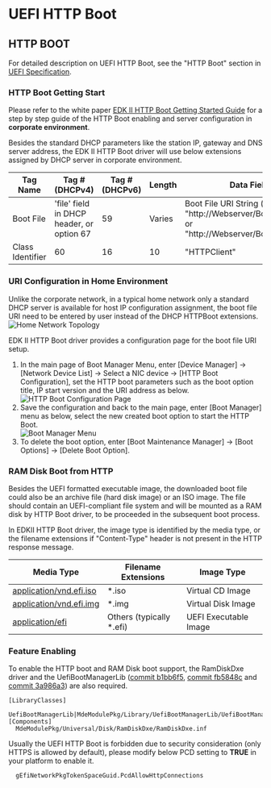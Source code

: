 # **UEFI HTTP Boot**

## HTTP BOOT

For detailed description on UEFI HTTP Boot, see the "HTTP Boot" section in [UEFI Specification](http://www.uefi.org/specifications).

### HTTP Boot Getting Start

Please refer to the white paper [EDK II HTTP Boot Getting Started Guide](https://github.com/tianocore-docs/Docs/raw/master/White_Papers/EDKIIHttpBootGettingStartedGuide_0_8.pdf) for a step by step guide of the HTTP Boot enabling and server configuration in **corporate environment**.

Besides the standard DHCP parameters like the station IP, gateway and DNS server address, the EDK II HTTP Boot driver will use below extensions assigned by DHCP server in corporate environment.

| Tag Name | Tag # (DHCPv4) | Tag # (DHCPv6)| Length | Data Field |
| --- | --- | --- | --- |--- |
| Boot File | 'file' field in DHCP header, or option 67 | 59 | Varies | Boot File URI String (eg. "http://Webserver/Boot/Boot.efi" or "http://Webserver/Boot/Boot.iso") |
| Class Identifier | 60 | 16 | 10 | "HTTPClient" |


### URI Configuration in Home Environment

Unlike the corporate network, in a typical home network only a standard DHCP server is available for host IP configuration assignment, the boot file URI need to be entered by user instead of the DHCP HTTPBoot extensions.
![Home Network Topology](https://github.com/tianocore/tianocore.github.io/wiki/Projects/NetworkPkg/Images/Home.png)

EDK II HTTP Boot driver provides a configuration page for the boot file URI setup.

1. In the main page of Boot Manager Menu, enter [Device Manager] -> [Network Device List] -> Select a NIC device -> [HTTP Boot Configuration], set the HTTP boot parameters such as the boot option title, IP start version and the URI address as below.  
![HTTP Boot Configuration Page](https://github.com/tianocore/tianocore.github.io/wiki/Projects/NetworkPkg/Images/URI_Address.PNG)
2. Save the configuration and back to the main page, enter [Boot Manager] menu as below, select the new created boot option to start the HTTP Boot.  
![Boot Manager Menu](https://github.com/tianocore/tianocore.github.io/wiki/Projects/NetworkPkg/Images/Boot_Option.PNG)
3. To delete the boot option, enter [Boot Maintenance Manager] -> [Boot Options] -> [Delete Boot Option].

### RAM Disk Boot from HTTP

Besides the UEFI formatted executable image, the downloaded boot file could also be an archive file (hard disk image) or an ISO image. The file should contain an UEFI-compliant file system and will be mounted as a RAM disk by HTTP Boot driver, to be proceeded in the subsequent boot process.

In EDKII HTTP Boot driver, the image type is identified by the media type, or the filename extensions if "Content-Type" header is not present in the HTTP response message.

| Media Type | Filename Extensions | Image Type |
|---| --- | --- |
|[application/vnd.efi.iso](http://www.iana.org/assignments/media-types/application/vnd.efi-iso)|*.iso|Virtual CD Image|
|[application/vnd.efi.img](http://www.iana.org/assignments/media-types/application/vnd.efi-img)|*.img|Virtual Disk Image|
|[application/efi](http://www.iana.org/assignments/media-types/application/efi)|Others (typically *.efi)|UEFI Executable Image|

### Feature Enabling
To enable the HTTP boot and RAM Disk boot support, the RamDiskDxe driver and the UefiBootManagerLib ([commit b1bb6f5](https://github.com/tianocore/edk2/commit/b1bb6f5961d82f30046e39e187a80556250f2bd1), [commit fb5848c](https://github.com/tianocore/edk2/commit/fb5848c588688d1e3cd3f175ff888549adddd024) and [commit 3a986a3](https://github.com/tianocore/edk2/commit/3a986a353db249e3ae128d47bff3a13c6e13a037)) are also required.
```
[LibraryClasses]
  UefiBootManagerLib|MdeModulePkg/Library/UefiBootManagerLib/UefiBootManagerLib.inf
[Components]
  MdeModulePkg/Universal/Disk/RamDiskDxe/RamDiskDxe.inf
```

Usually the UEFI HTTP Boot is forbidden due to security consideration (only HTTPS is allowed by default), please modify below PCD setting to **TRUE** in your platform to enable it.
```
  gEfiNetworkPkgTokenSpaceGuid.PcdAllowHttpConnections
```